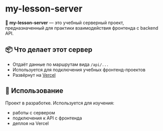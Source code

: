 # my-lesson-server

🧠 **my-lesson-server** — это учебный серверный проект, предназначенный для практики взаимодействия фронтенда с backend API.

## 📦 Что делает этот сервер

- Отдаёт данные по маршрутам вида `/api/...`
- Используется для подключения учебных фронтенд-проектов
- Развёрнут на [Vercel](https://vercel.com)

## 🚀 Использование

Проект в разработке. Используется для изучения:
- работы с сервером
- подключения к API с фронтенда
- деплоя на Vercel
